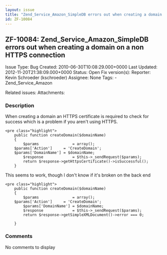```yaml
---
layout: issue
title: "Zend_Service_Amazon_SimpleDB errors out when creating a domain on a non HTTPS connection"
id: ZF-10084
---
```


ZF-10084: Zend\_Service\_Amazon\_SimpleDB errors out when creating a domain on a non HTTPS connection
-----------------------------------------------------------------------------------------------------

 Issue Type: Bug Created: 2010-06-30T10:08:29.000+0000 Last Updated: 2012-11-20T21:38:09.000+0000 Status: Open Fix version(s): 
 Reporter:  Kevin Schroeder (kschroeder)  Assignee:  None  Tags: - Zend\_Service\_Amazon
 
 Related issues: 
 Attachments: 
### Description

When creating a domain an HTTPS certificate is required to check for success which is a problem if you aren't using HTTPS.

 
    <pre class="highlight">
        public function createDomain($domainName) 
        {
            $params               = array();
        $params['Action']     = 'CreateDomain';
        $params['DomainName'] = $domainName;
            $response             = $this->_sendRequest($params);
            return $response->getHttpsCertificate()->isSuccessful();
        }


This seems to work, though I don't know if it's broken on the back end

 
    <pre class="highlight">
        public function createDomain($domainName) 
        {
            $params               = array();
        $params['Action']     = 'CreateDomain';
            $params['DomainName'] = $domainName;
            $response             = $this->_sendRequest($params);
            return $response->getSimpleXMLDocument()->error === 0;
    
        }


 

 

### Comments

No comments to display